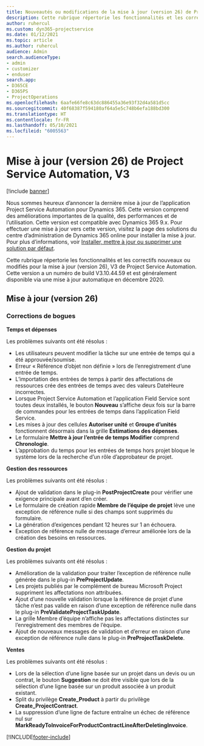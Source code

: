 ```yaml
---
title: Nouveautés ou modifications de la mise à jour (version 26) de Project Service Automation (correctif logiciel), V3
description: Cette rubrique répertorie les fonctionnalités et les correctifs disponibles pour la mise à jour (version 26) de Project Service Automation, V3.
author: ruhercul
ms.custom: dyn365-projectservice
ms.date: 01/12/2021
ms.topic: article
ms.author: ruhercul
audience: Admin
search.audienceType:
- admin
- customizer
- enduser
search.app:
- D365CE
- D365PS
- ProjectOperations
ms.openlocfilehash: 6aafe66fe8c63dc886455a36e93f32d4a581d5cc
ms.sourcegitcommit: 40f68387f594180af64a5e5c748b6efa188bd300
ms.translationtype: HT
ms.contentlocale: fr-FR
ms.lasthandoff: 05/10/2021
ms.locfileid: "6005563"
---
```

# <a name="project-service-automation-update-release-26-v3"></a>Mise à jour (version 26) de Project Service Automation, V3

[!include [banner](../includes/psa-now-project-operations.md)]

Nous sommes heureux d’annoncer la dernière mise à jour de l’application Project Service Automation pour Dynamics 365. Cette version comprend des améliorations importantes de la qualité, des performances et de l’utilisation. Cette version est compatible avec Dynamics 365 9.x. Pour effectuer une mise à jour vers cette version, visitez la page des solutions du centre d’administration de Dynamics 365 online pour installer la mise à jour. Pour plus d’informations, voir [Installer, mettre à jour ou supprimer une solution par défaut](/power-platform/admin/install-remove-preferred-solution).

Cette rubrique répertorie les fonctionnalités et les correctifs nouveaux ou modifiés pour la mise à jour (version 26), V3 de Project Service Automation. Cette version a un numéro de build V3.10.44.59 et est généralement disponible via une mise à jour automatique en décembre 2020.

## <a name="update-release-26"></a>Mise à jour (version 26)

### <a name="bug-fixes"></a>Corrections de bogues

**Temps et dépenses**

Les problèmes suivants ont été résolus :

- Les utilisateurs peuvent modifier la tâche sur une entrée de temps qui a été approuvée/soumise.
- Erreur « Référence d’objet non définie » lors de l’enregistrement d’une entrée de temps.
- L’importation des entrées de temps à partir des affectations de ressources crée des entrées de temps avec des valeurs DateHeure incorrectes.
- Lorsque Project Service Automation et l’application Field Service sont toutes deux installés, le bouton **Nouveau** s’affiche deux fois sur la barre de commandes pour les entrées de temps dans l’application Field Service.
- Les mises à jour des cellules **Autoriser unité** et **Groupe d’unités** fonctionnent désormais dans la grille **Estimations des dépenses**.
- Le formulaire **Mettre à jour l’entrée de temps Modifier** comprend **Chronologie**.
- L’approbation du temps pour les entrées de temps hors projet bloque le système lors de la recherche d’un rôle d’approbateur de projet.

**Gestion des ressources**

Les problèmes suivants ont été résolus :

- Ajout de validation dans le plug-in **PostProjectCreate** pour vérifier une exigence principale avant d’en créer.
- Le formulaire de création rapide **Membre de l’équipe de projet** lève une exception de référence nulle si des champs sont supprimés du formulaire.
- La génération d’exigences pendant 12 heures sur 1 an échouera.
- Exception de référence nulle de message d’erreur améliorée lors de la création des besoins en ressources.

**Gestion du projet**

Les problèmes suivants ont été résolus :

- Amélioration de la validation pour traiter l’exception de référence nulle générée dans le plug-in **PreProjectUpdate**.
- Les projets publiés par le complément de bureau Microsoft Project suppriment les affectations non attribuées.
- Ajout d’une nouvelle validation lorsque la référence de projet d’une tâche n’est pas valide en raison d’une exception de référence nulle dans le plug-in **PreValidateProjectTaskUpdate**.
- La grille Membre d’équipe n’affiche pas les affectations distinctes sur l’enregistrement des membres de l’équipe.
- Ajout de nouveaux messages de validation et d’erreur en raison d’une exception de référence nulle dans le plug-in **PreProjectTaskDelete**.

**Ventes**

Les problèmes suivants ont été résolus :

- Lors de la sélection d’une ligne basée sur un projet dans un devis ou un contrat, le bouton **Suggestion** ne doit être visible que lors de la sélection d’une ligne basée sur un produit associée à un produit existant.
- Split du privilège **Create_Product** à partir du privilège **Create_ProjectContract**.
- La suppression d’une ligne de facture entraîne un échec de référence nul sur **MarkReadyToInvoiceForProductContractLineAfterDeletingInvoice**.


[!INCLUDE[footer-include](../includes/footer-banner.md)]